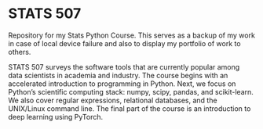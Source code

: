 # STATS 507
 Repository for my Stats Python Course. This serves as a backup of my work in case of local device failure and also to display my portfolio of work to others.
 
STATS 507 surveys the software tools that are currently popular among data scientists in academia and
industry. The course begins with an accelerated introduction to programming in Python. Next, we focus
on Python’s scientific computing stack: numpy, scipy, pandas, and scikit-learn. We also cover regular
expressions, relational databases, and the UNIX/Linux command line. The final part of the course is an
introduction to deep learning using PyTorch.

